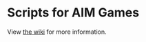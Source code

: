# Scripts for AIM Games

View [the wiki](https://github.com/HulaSamsquanch/aimgames/wiki/) for more information.
